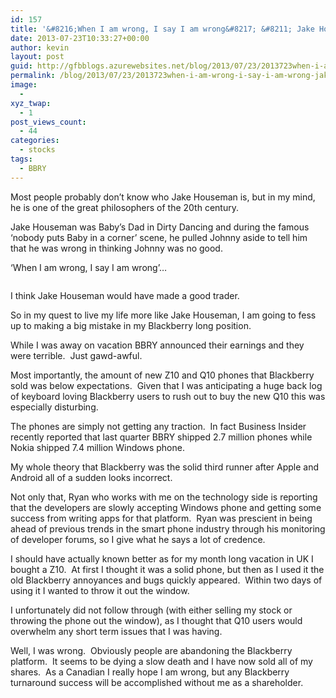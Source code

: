 ```yaml
---
id: 157
title: '&#8216;When I am wrong, I say I am wrong&#8217; &#8211; Jake Houseman laments about BBRY shares'
date: 2013-07-23T10:33:27+00:00
author: kevin
layout: post
guid: http://gfbblogs.azurewebsites.net/blog/2013/07/23/2013723when-i-am-wrong-i-say-i-am-wrong-jake-houseman-laments-about-bbry-shares/
permalink: /blog/2013/07/23/2013723when-i-am-wrong-i-say-i-am-wrong-jake-houseman-laments-about-bbry-shares/
image:
  - 
xyz_twap:
  - 1
post_views_count:
  - 44
categories:
  - stocks
tags:
  - BBRY
---
```

Most people probably don&#8217;t know who Jake Houseman is, but in my mind, he is one of the great philosophers of the 20th century.

Jake Houseman was Baby&#8217;s Dad in Dirty Dancing and during the famous &#8216;nobody puts Baby in a corner&#8217; scene, he pulled Johnny aside to tell him that he was wrong in thinking Johnny was no good.

&#8216;When I am wrong, I say I am wrong&#8217;&#8230;

<img class="aligncenter" alt="" src="http://static.squarespace.com/static/500f3df9e4b006cb9ec150a3/50c60ecbe4b026203261b4d3/51ee5837e4b053d3fee55c3a/1374574649184/265122-dd20_img_15%20Jul%2023%2013.jpg" />

I think Jake Houseman would have made a good trader.

So in my quest to live my life more like Jake Houseman, I am going to fess up to making a big mistake in my Blackberry long position.

While I was away on vacation BBRY announced their earnings and they were terrible.  Just gawd-awful.

Most importantly, the amount of new Z10 and Q10 phones that Blackberry sold was below expectations.  Given that I was anticipating a huge back log of keyboard loving Blackberry users to rush out to buy the new Q10 this was especially disturbing.

The phones are simply not getting any traction.  In fact Business Insider recently reported that last quarter BBRY shipped 2.7 million phones while Nokia shipped 7.4 million Windows phone.

My whole theory that Blackberry was the solid third runner after Apple and Android all of a sudden looks incorrect.

Not only that, Ryan who works with me on the technology side is reporting that the developers are slowly accepting Windows phone and getting some success from writing apps for that platform.  Ryan was prescient in being ahead of previous trends in the smart phone industry through his monitoring of developer forums, so I give what he says a lot of credence.

I should have actually known better as for my month long vacation in UK I bought a Z10.  At first I thought it was a solid phone, but then as I used it the old Blackberry annoyances and bugs quickly appeared.  Within two days of using it I wanted to throw it out the window.

I unfortunately did not follow through (with either selling my stock or throwing the phone out the window), as I thought that Q10 users would overwhelm any short term issues that I was having.

Well, I was wrong.  Obviously people are abandoning the Blackberry platform.  It seems to be dying a slow death and I have now sold all of my shares.  As a Canadian I really hope I am wrong, but any Blackberry turnaround success will be accomplished without me as a shareholder.

&nbsp;

&nbsp;

&nbsp;